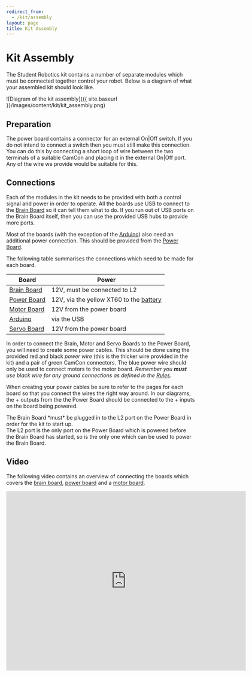 ```yaml
---
redirect_from:
  - /kit/assembly
layout: page
title: Kit Assembly
---
```


# Kit Assembly

The Student Robotics kit contains a number of separate modules which must be connected together control your robot.
Below is a diagram of what your assembled kit should look like.

![Diagram of the kit assembly]({{ site.baseurl }}/images/content/kit/kit_assembly.png)


## Preparation

The power board contains a connector for an external On|Off switch.
If you do not intend to connect a switch then you must still make this connection.
You can do this by connecting a short loop of wire between the two terminals of a suitable CamCon and placing it in the external On|Off port.
Any of the wire we provide would be suitable for this.


## Connections

Each of the modules in the kit needs to be provided with both a control signal and power in order to operate.
All the boards use USB to connect to the [Brain Board](/docs/kit/brain_board) so it can tell them what to do.
If you run out of USB ports on the Brain Board itself, then you can use the provided USB hubs to provide more ports.

Most of the boards (with the exception of the [Arduino](/docs/kit/arduino)) also need an additional power connection.
This should be provided from the [Power Board](/docs/kit/power_board).

The following table summarises the connections which need to be made for each board.

Board                                   | Power
----------------------------------------|------------------------------
[Brain Board](/docs/kit/brain_board)    | 12V, must be connected to L2
[Power Board](/docs/kit/power_board)    | 12V, via the yellow XT60 to the [battery](/docs/kit/batteries)
[Motor Board](/docs/kit/motor_board)    | 12V from the power board
[Arduino](/docs/kit/arduino)            | via the USB
[Servo Board](/docs/kit/servo_board)    | 12V from the power board

In order to connect the Brain, Motor and Servo Boards to the Power Board, you will need to create some power cables.
This should be done using the provided red and black _power wire_ (this is the thicker wire provided in the kit) and a pair of green CamCon connectors.
The blue power wire should only be used to connect motors to the motor board.
_Remember you **must** use black wire for any ground connections as defined in the [Rules](/docs/rules)._

When creating your power cables be sure to refer to the pages for each board so that you connect the wires the right way around.
In our diagrams, the <span class="positive-connector">+</span> outputs from the the Power Board should be connected to the <span class="positive-connector">+</span> inputs on the board being powered.

<div class="info" markdown="1">
  The Brain Board *must* be plugged in to the L2 port on the Power Board in order for the kit to start up.
  <br>
  The L2 port is the only port on the Power Board which is powered before the Brain Board has started,
  so is the only one which can be used to power the Brain Board.
</div>


## Video

The following video contains an overview of connecting the boards which covers the [brain board](/docs/kit/brain_board), [power board](/docs/kit/power_board) and a [motor board](/docs/kit/motor_board).

<div class="centered-content">
  <iframe class="video center"
          height="480"
          width="640"
          src="https://www.youtube-nocookie.com/embed/HQmL_3giLvc?rel=0"
          frameborder="0"
          allowfullscreen>
  </iframe>
</div>
